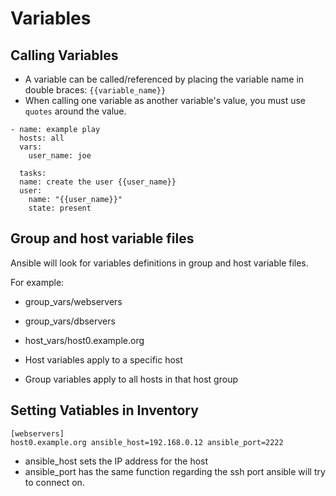 # Variables

## Calling Variables
- A variable can be called/referenced by placing the variable name in double braces: ``{{variable_name}}``
- When calling one variable as another variable's value, you must use ``quotes`` around the value.

````
- name: example play
  hosts: all
  vars:
    user_name: joe

  tasks:
  name: create the user {{user_name}}
  user:
    name: "{{user_name}}"
    state: present

````

## Group and host variable files
Ansible will look for variables definitions in group and host variable files.

For example:
- group_vars/webservers
- group_vars/dbservers
- host_vars/host0.example.org

- Host variables apply to a specific host
- Group variables apply to all hosts in that host group

## Setting Vatiables in Inventory
````
[webservers]
host0.example.org ansible_host=192.168.0.12 ansible_port=2222
````
- ansible_host sets the IP address for the host
- ansible_port has the same function regarding the ssh port ansible will try to connect on.
